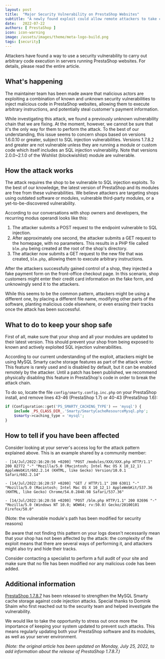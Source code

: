 ```yaml
---
layout: post
title:  "Major Security Vulnerability on PrestaShop Websites"
subtitle: "A newly found exploit could allow remote attackers to take control of your shop."
date:   2022-07-22
authors: [ PrestaShop ]
icon: icon-warning
image: /assets/images/theme/meta-logo-build.png
tags: [security]
---
```


Attackers have found a way to use a security vulnerability to carry out arbitrary code execution in servers running PrestaShop websites. For details, please read the entire article.

## What's happening

The maintainer team has been made aware that malicious actors are exploiting a combination of known and unknown security vulnerabilities to inject malicious code in PrestaShop websites, allowing them to execute arbitrary instructions, and potentially steal customer's payment information.

While investigating this attack, we found a previously unknown vulnerability chain that we are fixing. At the moment, however, we cannot be sure that it's the only way for them to perform the attack.
To the best of our understanding, this issue seems to concern shops based on versions 1.6.0.10 or greater, subject to SQL injection vulnerabilities. Versions 1.7.8.2 and greater are not vulnerable unless they are running a module or custom code which itself includes an SQL injection vulnerability. Note that versions 2.0.0~2.1.0 of the Wishlist (blockwishlist) module are vulnerable.

## How the attack works

The attack requires the shop to be vulnerable to SQL injection exploits. To the best of our knowledge, the latest version of PrestaShop and its modules are free from these vulnerabilities. We believe attackers are targeting shops using outdated software or modules, vulnerable third-party modules, or a yet-to-be-discovered vulnerability.

According to our conversations with shop owners and developers, the recurring modus operandi looks like this:

1. The attacker submits a POST request to the endpoint vulnerable to SQL injection.
2. After approximately one second, the attacker submits a GET request to the homepage, with no parameters. This results in a PHP file called `blm.php` being created at the root of the shop's directory.
3. The attacker now submits a GET request to the new file that was created, `blm.php`, allowing them to execute arbitrary instructions.

After the attackers successfully gained control of a shop, they injected a fake payment form on the front-office checkout page. In this scenario, shop customers might enter their credit card information on the fake form, and unknowingly send it to the attackers.

While this seems to be the common pattern, attackers might be using a different one, by placing a different file name, modifying other parts of the software, planting malicious code elsewhere, or even erasing their tracks once the attack has been successful.

## What to do to keep your shop safe

First of all, make sure that your shop and all your modules are updated to their latest version. This should prevent your shop from being exposed to known and actively exploited SQL injection vulnerabilities.

According to our current understanding of the exploit, attackers might be using MySQL Smarty cache storage features as part of the attack vector. This feature is rarely used and is disabled by default, but it can be enabled remotely by the attacker. Until a patch has been published, we recommend physically disabling this feature in PrestaShop's code in order to break the attack chain.

To do so, locate the file `config/smarty.config.inc.php` on your PrestaShop install, and remove lines 43-46 (PrestaShop 1.7) or 40-43 (PrestaShop 1.6):

```php
if (Configuration::get('PS_SMARTY_CACHING_TYPE') == 'mysql') {
    include _PS_CLASS_DIR_.'Smarty/SmartyCacheResourceMysql.php';
    $smarty->caching_type = 'mysql';
}
```

## How to tell if you have been affected

Consider looking at your server's access log for the attack pattern explained above. This is an example shared by a community member:

```
- [14/Jul/2022:16:20:56 +0200] "POST /modules/XXX/XXX.php HTTP/1.1" 200 82772 "-" "Mozilla/5.0 (Macintosh; Intel Mac OS X 10_12_1) AppleWebKit/602.2.14 (KHTML, like Gecko) Version/10.0.1 Safari/602.2.14"
 
- [14/Jul/2022:16:20:57 +0200] "GET / HTTP/1.1" 200 63011 "-" "Mozilla/5.0 (Macintosh; Intel Mac OS X 10_12_1) AppleWebKit/537.36 (KHTML, like Gecko) Chrome/54.0.2840.98 Safari/537.36"
 
- [14/Jul/2022:16:20:58 +0200] "POST /blm.php HTTP/1.1" 200 82696 "-" "Mozilla/5.0 (Windows NT 10.0; WOW64; rv:50.0) Gecko/20100101 Firefox/50.0"
```

(Note: the vulnerable module's path has been modified for security reasons)

Be aware that not finding this pattern on your logs doesn't necessarily mean that your shop has not been affected by the attack: the complexity of the exploit means that there are several ways of performing it, and attackers might also try and hide their tracks.

Consider contacting a specialist to perform a full audit of your site and make sure that no file has been modified nor any malicious code has been added.

## Additional information

[PrestaShop 1.7.8.7](/news/prestashop-1-7-8-7-maintenance-release/) has been released to strengthen the MySQL Smarty cache storage against code injection attacks. Special thanks to Dominik Shaim who first reached out to the security team and helped investigate the vulnerability.

We would like to take the opportunity to stress out once more the importance of keeping your system updated to prevent such attacks. This means regularly updating both your PrestaShop software and its modules, as well as your server environment.

_(Note: the original article has been updated on Monday, July 25, 2022, to add information about the release of PrestaShop 1.7.8.7.)_
